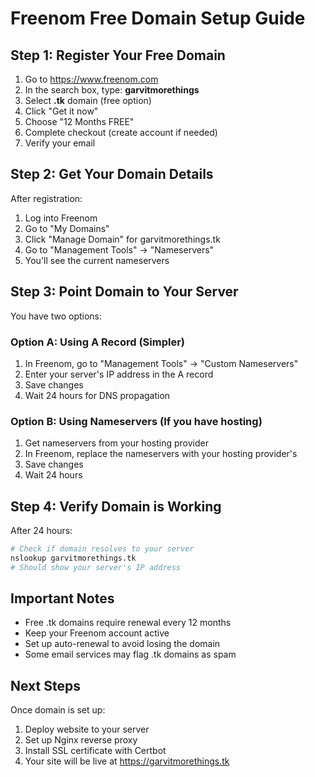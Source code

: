 # Freenom Free Domain Setup Guide

## Step 1: Register Your Free Domain

1. Go to https://www.freenom.com
2. In the search box, type: **garvitmorethings**
3. Select **.tk** domain (free option)
4. Click "Get it now"
5. Choose "12 Months FREE"
6. Complete checkout (create account if needed)
7. Verify your email

## Step 2: Get Your Domain Details

After registration:
1. Log into Freenom
2. Go to "My Domains"
3. Click "Manage Domain" for garvitmorethings.tk
4. Go to "Management Tools" → "Nameservers"
5. You'll see the current nameservers

## Step 3: Point Domain to Your Server

You have two options:

### Option A: Using A Record (Simpler)
1. In Freenom, go to "Management Tools" → "Custom Nameservers"
2. Enter your server's IP address in the A record
3. Save changes
4. Wait 24 hours for DNS propagation

### Option B: Using Nameservers (If you have hosting)
1. Get nameservers from your hosting provider
2. In Freenom, replace the nameservers with your hosting provider's
3. Save changes
4. Wait 24 hours

## Step 4: Verify Domain is Working

After 24 hours:
```bash
# Check if domain resolves to your server
nslookup garvitmorethings.tk
# Should show your server's IP address
```

## Important Notes
- Free .tk domains require renewal every 12 months
- Keep your Freenom account active
- Set up auto-renewal to avoid losing the domain
- Some email services may flag .tk domains as spam

## Next Steps
Once domain is set up:
1. Deploy website to your server
2. Set up Nginx reverse proxy
3. Install SSL certificate with Certbot
4. Your site will be live at https://garvitmorethings.tk
